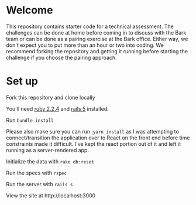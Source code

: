 # Welcome

This repository contains starter code for a technical assessment. The challenges can be done at home before coming in to discuss with the Bark team or can be done as a pairing exercise at the Bark office. Either way, we don't expect you to put more than an hour or two into coding. We recommend forking the repository and getting it running before starting the challenge if you choose the pairing approach.

# Set up

Fork this repository and clone locally

You'll need [ruby 2.2.4](https://rvm.io/rvm/install) and [rails 5](http://guides.rubyonrails.org/getting_started.html#installing-rails) installed.

Run `bundle install`

Please also make sure you can run :`yarn install` as I was attempting to connect/transition the application over to React on the front end before time constraints made it difficult. I've kept the react portion out of it and left it running as a server-rendered app.

Initialize the data with `rake db:reset`

Run the specs with `rspec`

Run the server with `rails s`

View the site at http://localhost:3000
